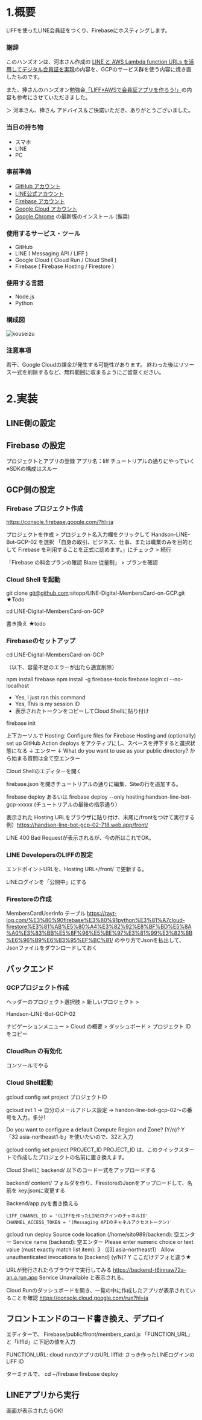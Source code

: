 # 1.概要

LIFFを使ったLINE会員証をつくり、Firebaseにホスティングします。


### 謝辞


このハンズオンは、河本さん作成の [LINE と AWS Lambda function URLs を活用してデジタル会員証を実現](https://aws.amazon.com/jp/builders-flash/202208/line-digital-membership-card/?awsf.filter-name=*all)の内容を、GCPのサービス群を使う内容に焼き直したものです。

また、捧さんのハンズオン勉強会[「LIFF×AWSで会員証アプリを作ろう!」](https://zenn.dev/arahabica/books/d4373bd4401d6c/viewer/83e531)の内容も参考にさせていただきました。

＞ 河本さん、捧さん 
アドバイス＆ご快諾いただき、ありがとうございました。

### 当日の持ち物

- スマホ
- LINE
- PC

### 事前準備
- [GitHub アカウント](https://github.com/)
- [LINE公式アカウント](https://developers.line.me/console/)
- [Firebase アカウント](https://firebase.google.com/?hl=ja) 
- [Google Cloud アカウント](https://cloud.google.com/free) 
- [Google Chrome](https://www.google.com/intl/ja/chrome/gsem/download/) の最新版のインストール (推奨) 

### 使用するサービス・ツール
- GitHub
- LINE ( Messaging API / LIFF )
- Google Cloud ( Cloud Run / Cloud Shell )
- Firebase ( Firebase Hosting  / Firestore )

### 使用する言語
- Node.js
- Python

### 構成図

![kouseizu](https://user-images.githubusercontent.com/1670181/215822528-2a0ccb67-6afb-4eb3-8d45-148b3505852c.png)


### 注意事項
若干、Google Cloudの課金が発生する可能性があります。
終わった後はリソース一式を削除するなど、無料範囲に収まるようにご留意ください。


# 2.実装 

## LINE側の設定

## Firebase の設定

プロジェクトとアプリの登録
アプリ名：liff
チュートリアルの通りにやっていく
※SDKの構成はスルー


## GCP側の設定


### Firebase プロジェクト作成

https://console.firebase.google.com/?hl=ja

プロジェクトを作成 > プロジェクト名入力欄をクリックして Handson-LINE-Bot-GCP-02 を選択
「自身の取引、ビジネス、仕事、または職業のみを目的として Firebase を利用することを正式に認めます。」にチェック > 続行

「Firebase の料金プランの確認 Blaze 従量制」 > プランを確認


### Cloud Shell を起動

git clone git@github.com:sitopp/LINE-Digital-MembersCard-on-GCP.git ★Todo

cd LINE-Digital-MembersCard-on-GCP

書き換え ★todo


### Firebaseのセットアップ

cd LINE-Digital-MembersCard-on-GCP

（以下、容量不足のエラーが出たら適宜削除）

npm install firebase
npm install -g firebase-tools
firebase login:ci --no-localhost

- Yes, I just ran this command
- Yes, This is my session ID
- 表示されたトークンをコピーしてCloud Shellに貼り付け


firebase init

上下カーソルで
Hosting: Configure files for Firebase Hosting and (optionally) set up GitHub Action deploys
をアクティブにし、スペースを押下すると選択状態になる
↓
エンター
↓
What do you want to use as your public directory? から始まる質問は全て空エンター


Cloud Shellのエディターを開く

firebase.json を開きチュートリアルの通りに編集、Siteの行を追加する。

firebase deploy
あるいは firebase deploy --only hosting:handson-line-bot-gcp-xxxxx (チュートリアルの最後の指示通り）

表示された Hosting URLをブラウザに貼り付け、末尾に/frontをつけて実行する
例）https://handson-line-bot-gcp-02-718.web.app/front/

LINE 400 Bad Requestが表示されるが、今の所はこれでOK。

### LINE DevelopersのLIFFの設定

エンドポイントURLを、Hosting URL+/front/ で更新する。

LINEログインを「公開中」にする


### Firestoreの作成

MembersCardUserInfo テーブル
https://rayt-log.com/%E3%80%90firebase%E3%80%91python%E3%81%A7cloud-firestore%E3%81%AB%E5%80%A4%E3%82%92%E8%BF%BD%E5%8A%A0%E3%83%BB%E5%8F%96%E5%BE%97%E3%81%99%E3%82%8B%E6%96%B9%E6%B3%95%EF%BC%81/ のやり方でJsonを払出して、Jsonファイルをダウンロードしておく


## バックエンド

### GCPプロジェクト作成

ヘッダーのプロジェクト選択肢 > 新しいプロジェクト > 

Handson-LINE-Bot-GCP-02

ナビゲーションメニュー > Cloud の概要 > ダッシュボード > プロジェクト ID をコピー

### CloudRun の有効化

コンソールでやる


### Cloud Shell起動

gcloud config set project プロジェクトID


gcloud init
1 -> 自分のメールアドレス設定 -> handon-line-bot-gcp-02〜の番号を入力。多分1

Do you want to configure a default Compute Region and Zone? (Y/n)?  Y
「32 asia-northeast1-b」を使いたいので、32と入力


gcloud config set project PROJECT_ID
PROJECT_ID は、このクイックスタートで作成したプロジェクトの名前に置き換えます。


Cloud Shellに backend/ 以下のコード一式をアップロードする


backend/
    content/ フォルダを作り、FirestoreのJsonをアップロードして、名前を key.jsonに変更する


Backend/app.pyを書き換える

```
LIFF_CHANNEL_ID = '(LIFFを作ったLINEログインのチャネルID'
CHANNEL_ACCESS_TOKEN = '(Messaging APIのチャネルアクセストークン)'
```

gcloud run deploy
Source code location (/home/sito989/backend): 空エンター
Service name (backend): 空エンター
Please enter numeric choice or text value (must exactly match list item):  3
（[3] asia-northeast1）
Allow unauthenticated invocations to [backend] (y/N)? Y ここだけデフォと違う★

URLが発行されたらブラウザで実行してみる
https://backend-t6innaw72a-an.a.run.app
Service Unavailable
と表示される。

Cloud Runのダッシュボードを開き、一覧の中に作成したアプリが表示されていることを確認
https://console.cloud.google.com/run?hl=ja


## フロントエンドのコード書き換え、デプロイ

エディターで、
Firebase/public/front/members_card.js 
「FUNCTION_URL」と「liffId」に下記の値を入力

FUNCTION_URL: cloud runのアプリのURL
liffid: さっき作ったLINEログインのLIFF ID

ターミナルで、
cd ~/firebase
firebase deploy

## LINEアプリから実行

画面が表示されたらOK!





